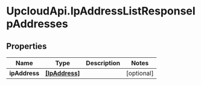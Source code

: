 # UpcloudApi.IpAddressListResponseIpAddresses

## Properties
Name | Type | Description | Notes
------------ | ------------- | ------------- | -------------
**ipAddress** | [**[IpAddress]**](IpAddress.md) |  | [optional] 


